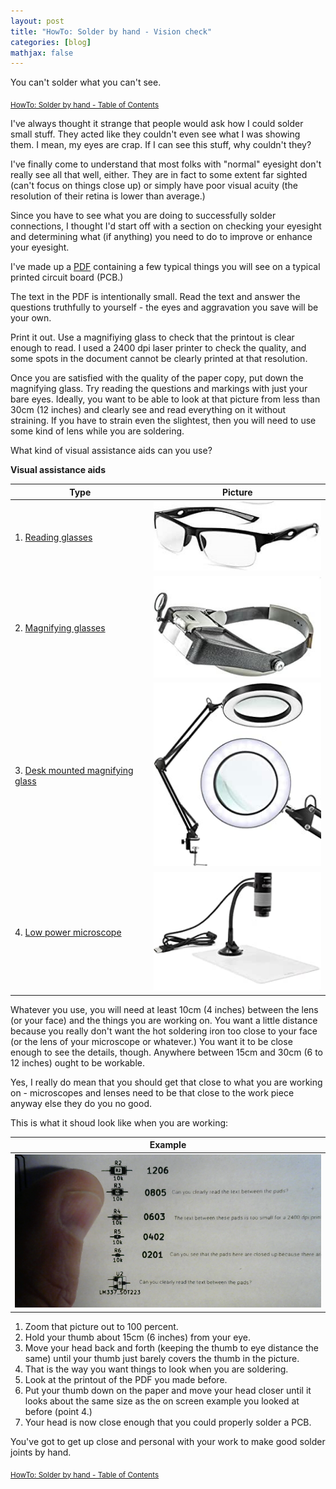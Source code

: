 ```yaml
---
layout: post
title: "HowTo: Solder by hand - Vision check"
categories: [blog]
mathjax: false
---
```

You can't solder what you can't see.

<sub>[HowTo: Solder by hand - Table of Contents](howtosolder-toc)</sub>

I've always thought it strange that people would ask how I could solder small stuff.  They acted like they couldn't even see what I was showing them.  I mean, my eyes are crap.  If I can see this stuff, why couldn't they?

I've finally come to understand that most folks with "normal" eyesight don't really see all that well, either.  They are in fact to some extent far sighted (can't focus on things close up) or simply have poor visual acuity (the resolution of their retina is lower than average.)

Since you have to see what you are doing to successfully solder connections, I thought I'd start off with a section on checking your eyesight and determining what (if anything) you need to do to improve or enhance your eyesight.

I've made up a [PDF](/assets/2020-02-02-howtosolder-1visioncheck/visioncheck.pdf) containing a few typical things you will see on a typical printed circuit board (PCB.)

The text in the PDF is intentionally small.  Read the text and answer the questions truthfully to yourself - the eyes and aggravation you save will be your own.

Print it out.  Use a magnifiying glass to check that the printout is clear enough to read.  I used a 2400 dpi laser printer to check the quality, and some spots in the document cannot be clearly printed at that resolution.

Once you are satisfied with the quality of the paper copy, put down the magnifying glass.  Try reading the questions and markings with just your bare eyes.  Ideally, you want to be able to look at that picture from less than 30cm (12 inches) and clearly see and read everything on it without straining. If you have to strain even the slightest, then you will need to use some kind of lens while you are soldering.
 
What kind of visual assistance aids can you use?

**Visual assistance aids**

|Type|Picture|
|----|-------|
|1.  [Reading glasses](https://www.amazon.com/Specs-Rimmed-Rectangular-Glasses-Reading/dp/B0722CKT9X?ref_=TopRatedC&pf_rd_p=4189ca33-30e1-5165-9f33-db798cefde81&pf_rd_s=merchandised-search-6&pf_rd_t=101&pf_rd_i=3779821&pf_rd_m=ATVPDKIKX0DER&pf_rd_r=3V1X6HWE8PJG7GFNSWBY&pf_rd_r=3V1X6HWE8PJG7GFNSWBY&pf_rd_p=4189ca33-30e1-5165-9f33-db798cefde81)|![Reading glasses](/assets/2020-02-02-howtosolder-1visioncheck/readingglasses.jpg)|
|2. [Magnifying glasses](https://www.amazon.com/SE-Illuminated-Dual-Flip-Magnifier/dp/B003UCODIA/ref=sxin_3_ac_d_rm?ac_md=0-0-bWFnbmlmeWluZyBnbGFzc2VzIGZvciBjbG9zZSB3b3Jr-ac_d_rm&crid=2QIDQN77LLEB5&cv_ct_cx=magnifying+glasses+for+close+work&keywords=magnifying+glasses+for+close+work&pd_rd_i=B003UCODIA&pd_rd_r=33b771fa-a57d-41b2-93bc-54ac62f73c06&pd_rd_w=T0nWd&pd_rd_wg=emnTL&pf_rd_p=de19e82a-2d83-4ae8-9f5c-212586b8b9a0&pf_rd_r=M83048DPKFC33EY80K1E&psc=1&qid=1580650155&sprefix=magnifying%2Caps%2C1028&sr=1-1-12d4272d-8adb-4121-8624-135149aa9081)|![Magnifying glasses](/assets/2020-02-02-howtosolder-1visioncheck/magnifyingglasses.jpg)|
|3. [Desk mounted magnifying glass](https://www.amazon.com/LANCOSC-Magnifying-Glass-Desk-Clamp/dp/B07R61JGN5/ref=sr_1_5?crid=2Y7UW2ADBIHL6&keywords=desk+mounted+magnifying+glass+with+light&qid=1580650814&sprefix=desk+mounted+ma%2Caps%2C294&sr=8-5)|![Desk mounted magnifying glass](/assets/2020-02-02-howtosolder-1visioncheck/deskmagnifyinglens.jpg)|
|4. [Low power microscope](https://www.amazon.com/Plugable-Microscope-Flexible-Observation-Magnification/dp/B00XNYXQHE/ref=sr_1_3?crid=1WTN038O48FS3&keywords=low+power+microscope&qid=1580651493&sprefix=low+power+mic%2Caps%2C271&sr=8-3)|![Low power microscope](/assets/2020-02-02-howtosolder-1visioncheck/microscope.jpg)|

Whatever you use, you will need at least 10cm (4 inches) between the lens (or your face) and the things you are working on.  You want a little distance because you really don't want the hot soldering iron too close to your face (or the lens of your microscope or whatever.)  You want it to be close enough to see the details, though.  Anywhere between 15cm and 30cm (6 to 12 inches) ought to be workable.

Yes, I really do mean that you should get that close to what you are working on - microscopes and lenses need to be that close to the work piece anyway else they do you no good.

This is what it shoud look like when you are working:

|Example|
|-------|
|![View example](/assets/2020-02-02-howtosolder-1visioncheck/example.png)|

1. Zoom that picture out to 100 percent.
2. Hold your thumb about 15cm (6 inches) from your eye.
3. Move your head back and forth (keeping the thumb to eye distance the same) until your thumb just barely covers the thumb in the picture.
4. That is the way you want things to look when you are soldering. 
5. Look at the printout of the PDF you made before.
6. Put your thumb down on the paper and move your head closer until it looks about the same size as the on screen example you looked at before (point 4.)
7. Your head is now close enough that you could properly solder a PCB.

You've got to get up close and personal with your work to make good solder joints by hand.

<sub>[HowTo: Solder by hand - Table of Contents](howtosolder-toc)</sub>
